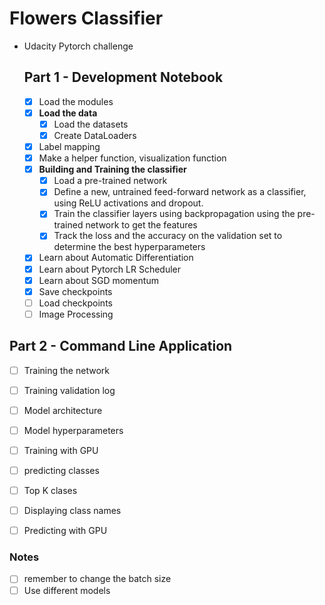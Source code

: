 # Flowers Classifier

* Udacity Pytorch challenge

  ## Part 1 - Development Notebook

  * [x] Load the modules
  * [x] **Load the data**
    - [x] Load the datasets
    - [x] Create DataLoaders
  * [x] Label mapping
  * [x] Make a helper function, visualization function
  * [x] **Building and Training the classifier**
    - [x] Load a pre-trained network
    - [x] Define a new, untrained feed-forward network as a classifier, using ReLU activations and dropout.
    - [x] Train the classifier layers using backpropagation using the pre-trained network to get the features
    - [x] Track the loss and the accuracy on the validation set to determine the best hyperparameters 
  * [x] Learn about Automatic Differentiation 
  * [x] Learn about Pytorch LR Scheduler
  * [x] Learn about SGD momentum 
  * [x] Save checkpoints
  * [ ] Load checkpoints
  * [ ] Image Processing

## Part 2 - Command Line Application

- [ ] Training the network
- [ ] Training validation log
- [ ] Model architecture
- [ ] Model hyperparameters
- [ ] Training with GPU
- [ ] predicting classes
- [ ] Top K clases
- [ ] Displaying class names
- [ ] Predicting with GPU







### Notes

- [ ] remember to change the batch size
- [ ] Use different models 